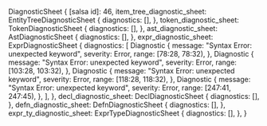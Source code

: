DiagnosticSheet {
    [salsa id]: 46,
    item_tree_diagnostic_sheet: EntityTreeDiagnosticSheet {
        diagnostics: [],
    },
    token_diagnostic_sheet: TokenDiagnosticSheet {
        diagnostics: [],
    },
    ast_diagnostic_sheet: AstDiagnosticSheet {
        diagnostics: [],
    },
    expr_diagnostic_sheet: ExprDiagnosticSheet {
        diagnostics: [
            Diagnostic {
                message: "Syntax Error: unexpected keyword",
                severity: Error,
                range: [78:28, 78:32),
            },
            Diagnostic {
                message: "Syntax Error: unexpected keyword",
                severity: Error,
                range: [103:28, 103:32),
            },
            Diagnostic {
                message: "Syntax Error: unexpected keyword",
                severity: Error,
                range: [118:28, 118:32),
            },
            Diagnostic {
                message: "Syntax Error: unexpected keyword",
                severity: Error,
                range: [247:41, 247:45),
            },
        ],
    },
    decl_diagnostic_sheet: DeclDiagnosticSheet {
        diagnostics: [],
    },
    defn_diagnostic_sheet: DefnDiagnosticSheet {
        diagnostics: [],
    },
    expr_ty_diagnostic_sheet: ExprTypeDiagnosticSheet {
        diagnostics: [],
    },
}